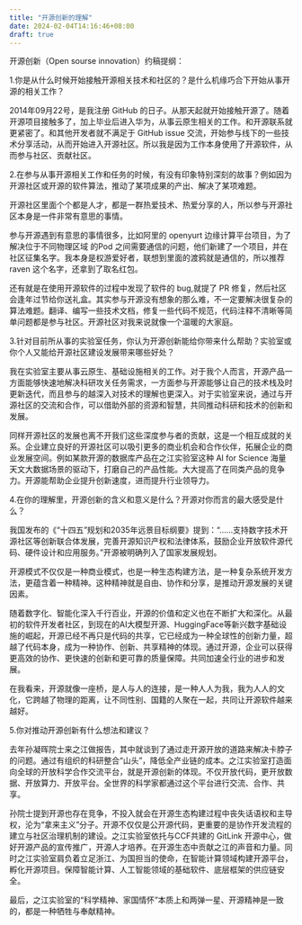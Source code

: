 ```yaml
---
title: "开源创新的理解"
date: 2024-02-04T14:16:46+08:00
draft: true
---
```


开源创新（Open sourse innovation）约稿提纲：

1.你是从什么时候开始接触开源相关技术和社区的？是什么机缘巧合下开始从事开源的相关工作？

  2014年09月22号，是我注册 GitHub 的日子。从那天起就开始接触开源了。随着开源项目接触多了，加上毕业后进入华为，从事云原生相关的工作。和开源联系就更紧密了。和其他开发者就不满足于 GitHub issue 交流，开始参与线下的一些技术分享活动，从而开始进入开源社区。所以我是因为工作本身使用了开源软件，从而参与社区、贡献社区。

2.在参与从事开源相关工作和任务的时候，有没有印象特别深刻的故事？例如因为开源社区或开源的软件算法，推动了某项成果的产出、解决了某项难题。

开源社区里面个个都是人才，都是一群热爱技术、热爱分享的人，所以参与开源社区本身是一件非常有意思的事情。

参与开源遇到有意思的事情很多，比如阿里的 openyurt 边缘计算平台项目，为了解决位于不同物理区域 的Pod 之间需要通信的问题，他们新建了一个项目，并在社区征集名字。我本身是权游爱好者，联想到里面的渡鸦就是通信的，所以推荐 raven 这个名字，还拿到了取名红包。

还有就是在使用开源软件的过程中发现了软件的 bug,就提了 PR 修复，然后社区会逢年过节给你送礼盒。其实参与开源没有想象的那么难，不一定要解决很复杂的算法难题。翻译、编写一些技术文档，修复一些代码不规范，代码注释不清晰等简单问题都是参与社区。开源社区对我来说就像一个温暖的大家庭。

3.针对目前所从事的实验室任务，你认为开源创新能给你带来什么帮助？实验室或你个人又能给开源社区建设发展带来哪些好处？

我在实验室主要从事云原生、基础设施相关的工作。对于我个人而言，开源产品一方面能够快速地解决科研攻关任务需求，一方面参与开源能够让自己的技术栈及时更新迭代，而且参与的越深入对技术的理解也更深入。对于实验室来说，通过与开源社区的交流和合作，可以借助外部的资源和智慧，共同推动科研和技术的创新和发展。

同样开源社区的发展也离不开我们这些深度参与者的贡献，这是一个相互成就的关系。企业建立良好的开源社区可以吸引更多的商业机会和合作伙伴，拓展企业的商业发展空间。例如某款开源的数据库产品在之江实验室这种 AI for Science 海量天文大数据场景的驱动下，打磨自己的产品性能。大大提高了在同类产品的竞争力。开源能帮助企业提升创新速度，进而提升行业领导力。

 

4.在你的理解里，开源创新的含义和意义是什么？开源对你而言的最大感受是什么？

我国发布的《“十四五”规划和2035年远景目标纲要》提到：“……支持数字技术开源社区等创新联合体发展，完善开源知识产权和法律体系，鼓励企业开放软件源代码、硬件设计和应用服务。”开源被明确列入了国家发展规划。

开源模式不仅仅是一种商业模式，也是一种生态构建方法，是一种复杂系统开发方法，更蕴含着一种精神。这种精神就是自由、协作和分享，是推动开源发展的关键因素。

随着数字化、智能化深入千行百业，开源的价值和定义也在不断扩大和深化。从最初的软件开发者社区，到现在的AI大模型开源、HuggingFace等新兴数字基础设施的崛起，开源已经不再只是代码的共享，它已经成为一种全球性的创新力量，超越了代码本身，成为一种协作、创新、共享精神的体现。通过开源，企业可以获得更高效的协作、更快速的创新和更可靠的质量保障。共同加速全行业的进步和发展。

在我看来，开源就像一座桥，是人与人的连接，是一种人人为我，我为人人的文化，它跨越了物理的距离，让不同性别、国籍的人聚在一起，共同让开源软件越来越好。

 

5.你对推动开源创新有什么想法和建议？

去年孙凝晖院士来之江做报告，其中就谈到了通过走开源开放的道路来解决卡脖子的问题。通过有组织的科研整合“山头”，降低全产业链的成本。之江实验室打造面向全球的开放科学合作交流平台，就是开源创新的体现。不仅开放代码，更开放数据、开放算力、开放平台。全世界的科学家都通过这个平台进行交流、合作、共享。

孙院士提到开源也存在竞争，不投入就会在开源生态构建过程中丧失话语权和主导权，沦为“拿来主义”分子。开源不仅仅是公开源代码，更重要的是协作开发流程的建立与社区治理机制的建设。之江实验室依托与CCF共建的 GitLink 开源中心，做好开源产品的宣传推广，开源人才培养。在开源生态中贡献之江的声音和力量。同时之江实验室肩负着立足浙江、为国担当的使命，在智能计算领域构建开源平台，孵化开源项目。保障智能计算、人工智能领域的基础软件、底层框架的供应链安全。

最后，之江实验室的“科学精神、家国情怀”本质上和两弹一星、开源精神是一致的，都是一种牺牲与奉献精神。
